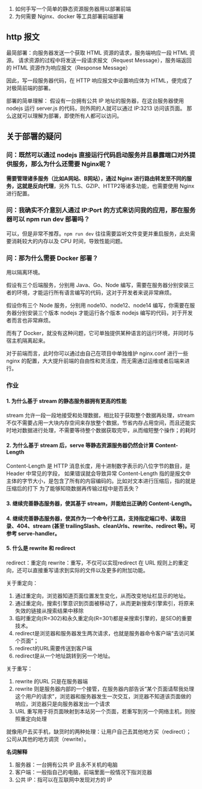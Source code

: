 

1. 如何手写一个简单的静态资源服务器用以部署前端
2. 为何需要 Nginx、docker 等工具部署前端部署


## http 报文

最简部署：向服务器发送一个获取 HTML 资源的请求，服务端响应一段 HTML 资源。
请求资源的过程中将发送一段请求报文（Request Message），服务端返回的 HTML 资源作为响应报文（Response Message）

因此，写一段服务器代码，在 HTTP 响应报文中设置响应体为 HTML，便完成了对极简前端的部署。

部署的简单理解：
假设有一台拥有公共 IP 地址的服务器，在这台服务器使用 nodejs 运行 server.js 的代码，则外网的人就可以通过 IP:3213 访问该页面。
那么这就可以理解为部署，即使所有人都可以访问。


## 关于部署的疑问

### 问：既然可以通过 nodejs 直接运行代码启动服务并且暴露端口对外提供服务，那么为什么还需要 Nginx呢？

**需要管理诸多服务（比如A网站、B网站），通过 Nginx 进行路由转发至不同的服务，这就是反向代理**，另外 TLS、GZIP、HTTP2等诸多功能，也需要使用 Nginx 进行配置。

### 问：我确实不介意别人通过 IP:Port 的方式来访问我的应用，那在服务器可以 npm run dev 部署吗？

可以，但是非常不推荐。`npm run dev` 往往需要监听文件变更并重启服务，此处需要消耗较大的内存以及 CPU 时间，导致性能问题。

### 问：那为什么需要 Docker 部署？

用以隔离环境。

假设有三个后端服务，分别用 Java、Go、Node 编写，需要在服务器分别安装三者的环境，才能运行所有语言编写的代码，这对于开发者来说非常麻烦。

假设你有三个 Node 服务，分别用 node10、node12、node14 编写，你需要在服务器分别安装三个版本 nodejs 才能运行各个版本 nodejs 编写的代码，对于开发者而言也非常麻烦。

而有了 Docker，就没有这种问题，它可单独提供某种语言的运行环境，并同时与宿主机隔离起来。

对于前端而言，此时你可以通过由自己在项目中单独维护 nginx.conf 进行一些 nginx 的配置，大大提升前端的自由性和灵活度，而无需通过运维或者后端来进行。

### 作业

#### 1. 为什么基于 stream 的静态服务器拥有更高的性能

stream 允许一段一段地接受和处理数据，相比较于获取整个数据再处理，stream 不仅不需要占用一大块内存空间来存放整个数据，节省内存占用空间，而且还能实时地对数据进行处理，不需要等待整个数据获取完毕，从而缩短整个操作；的耗时

#### 2. 为什么基于 stream 后，serve 等静态资源服务器仍然会计算 Content-Length

Content-Length 是 HTTP 消息长度，用十进制数字表示的八位字节的数目，是 Header 中常见的字段， 如果错误就会导致异常
Content-Length 指的是报文中主体的字节大小，是包含了所有的内容编码的。比如对文本进行压缩后，指的就是压缩后的打下
为了能够知晓数据再传输过程中是否丢失？

#### 3. 继续完善静态服务器，使其基于 stream，并能给出正确的 Content-Length。


#### 4. 继续完善静态服务器，使其作为一个命令行工具，支持指定端口号、读取目录、404、stream (甚至 trailingSlash、cleanUrls、rewrite、redirect 等)。可参考 serve-handler。


#### 5. 什么是 rewrite 和 redirect

redirect：重定向
rewrite：重写，不仅可以实现redirect 在 URL 规则上的重定向，还可以直接重写请求到实际的文件以及更多的附加功能。

关于重定向：
1. 通过重定向，浏览器知道页面位置发生变化，从而改变地址栏显示的地址。
2. 通过重定向，搜索引擎意识到页面被移动了，从而更新搜索引擎索引，将原来失效的链接从搜索结果中移除
3. 临时重定向(R=302)和永久重定向(R=301)都是亲搜索引擎的，是SEO的重要技术。
4. redirect是浏览器和服务器发生两次请求，也就是服务器命令客户端“去访问某个页面”；
5. redirect的URL需要传送到客户端
6. redirect是从一个地址跳转到另一个地址。

关于重写：
1. rewrite 的URL 只是在服务器端
2. rewrite 则是服务器内部的一个接管，在服务器内部告诉“某个页面请帮我处理这个用户的请求”，浏览器和服务器发生一次交互，浏览器不知道该页面做的响应，浏览器只是向服务器发出一个请求
3. URL 重写用于将页面映射到本站另一个页面，若重写到另一个网络主机，则按照重定向处理

就像用户去买手机，缺货时的两种处理：让用户自己去其他地方买（redirect）；公司从其他的地方调货（rewrite）。

**名词解释**
1. 服务器：一台拥有公共 IP 且永不关机的电脑
2. 客户端：一般指自己的电脑，前端里面一般情况下指浏览器
3. 公共 IP：指可以在互联网中发现对方的 IP

